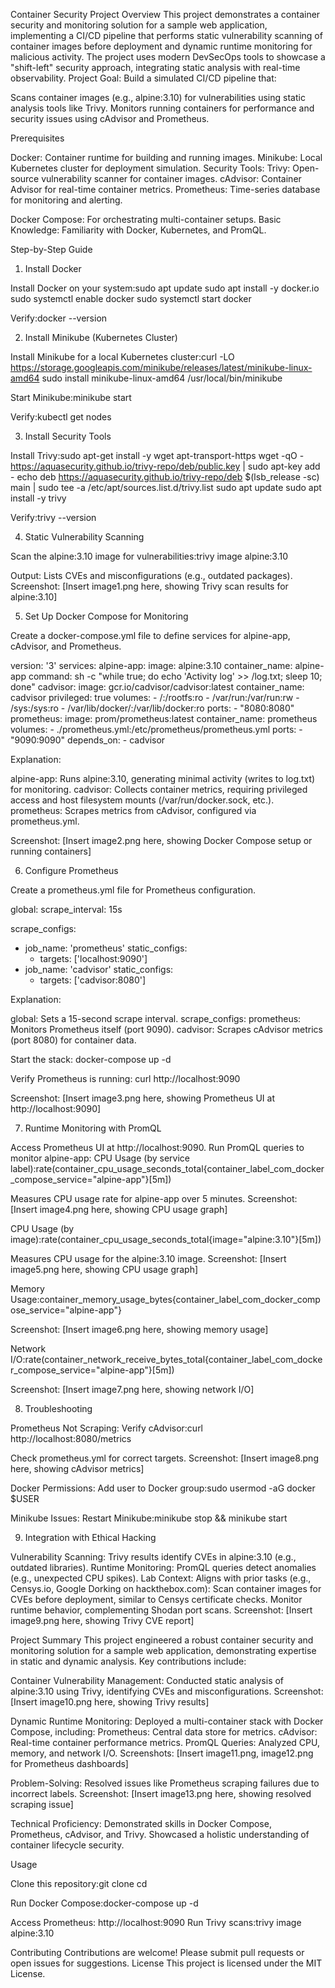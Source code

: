 Container Security Project
Overview
This project demonstrates a container security and monitoring solution for a sample web application, implementing a CI/CD pipeline that performs static vulnerability scanning of container images before deployment and dynamic runtime monitoring for malicious activity. The project uses modern DevSecOps tools to showcase a "shift-left" security approach, integrating static analysis with real-time observability.
Project Goal: Build a simulated CI/CD pipeline that:

Scans container images (e.g., alpine:3.10) for vulnerabilities using static analysis tools like Trivy.
Monitors running containers for performance and security issues using cAdvisor and Prometheus.

Prerequisites

Docker: Container runtime for building and running images.
Minikube: Local Kubernetes cluster for deployment simulation.
Security Tools:
Trivy: Open-source vulnerability scanner for container images.
cAdvisor: Container Advisor for real-time container metrics.
Prometheus: Time-series database for monitoring and alerting.


Docker Compose: For orchestrating multi-container setups.
Basic Knowledge: Familiarity with Docker, Kubernetes, and PromQL.

Step-by-Step Guide
1. Install Docker

Install Docker on your system:sudo apt update
sudo apt install -y docker.io
sudo systemctl enable docker
sudo systemctl start docker


Verify:docker --version



2. Install Minikube (Kubernetes Cluster)

Install Minikube for a local Kubernetes cluster:curl -LO https://storage.googleapis.com/minikube/releases/latest/minikube-linux-amd64
sudo install minikube-linux-amd64 /usr/local/bin/minikube


Start Minikube:minikube start


Verify:kubectl get nodes



3. Install Security Tools

Install Trivy:sudo apt-get install -y wget apt-transport-https
wget -qO - https://aquasecurity.github.io/trivy-repo/deb/public.key | sudo apt-key add -
echo deb https://aquasecurity.github.io/trivy-repo/deb $(lsb_release -sc) main | sudo tee -a /etc/apt/sources.list.d/trivy.list
sudo apt update
sudo apt install -y trivy


Verify:trivy --version



4. Static Vulnerability Scanning

Scan the alpine:3.10 image for vulnerabilities:trivy image alpine:3.10


Output: Lists CVEs and misconfigurations (e.g., outdated packages).
Screenshot: [Insert image1.png here, showing Trivy scan results for alpine:3.10]

5. Set Up Docker Compose for Monitoring

Create a docker-compose.yml file to define services for alpine-app, cAdvisor, and Prometheus.

version: '3'
services:
  alpine-app:
    image: alpine:3.10
    container_name: alpine-app
    command: sh -c "while true; do echo 'Activity log' >> /log.txt; sleep 10; done"
  cadvisor:
    image: gcr.io/cadvisor/cadvisor:latest
    container_name: cadvisor
    privileged: true
    volumes:
      - /:/rootfs:ro
      - /var/run:/var/run:rw
      - /sys:/sys:ro
      - /var/lib/docker/:/var/lib/docker:ro
    ports:
      - "8080:8080"
  prometheus:
    image: prom/prometheus:latest
    container_name: prometheus
    volumes:
      - ./prometheus.yml:/etc/prometheus/prometheus.yml
    ports:
      - "9090:9090"
    depends_on:
      - cadvisor


Explanation:

alpine-app: Runs alpine:3.10, generating minimal activity (writes to log.txt) for monitoring.
cadvisor: Collects container metrics, requiring privileged access and host filesystem mounts (/var/run/docker.sock, etc.).
prometheus: Scrapes metrics from cAdvisor, configured via prometheus.yml.


Screenshot: [Insert image2.png here, showing Docker Compose setup or running containers]


6. Configure Prometheus

Create a prometheus.yml file for Prometheus configuration.

global:
  scrape_interval: 15s

scrape_configs:
  - job_name: 'prometheus'
    static_configs:
      - targets: ['localhost:9090']
  - job_name: 'cadvisor'
    static_configs:
      - targets: ['cadvisor:8080']


Explanation:

global: Sets a 15-second scrape interval.
scrape_configs:
prometheus: Monitors Prometheus itself (port 9090).
cadvisor: Scrapes cAdvisor metrics (port 8080) for container data.




Start the stack:
docker-compose up -d


Verify Prometheus is running:
curl http://localhost:9090


Screenshot: [Insert image3.png here, showing Prometheus UI at http://localhost:9090]


7. Runtime Monitoring with PromQL

Access Prometheus UI at http://localhost:9090.
Run PromQL queries to monitor alpine-app:
CPU Usage (by service label):rate(container_cpu_usage_seconds_total{container_label_com_docker_compose_service="alpine-app"}[5m])


Measures CPU usage rate for alpine-app over 5 minutes.
Screenshot: [Insert image4.png here, showing CPU usage graph]


CPU Usage (by image):rate(container_cpu_usage_seconds_total{image="alpine:3.10"}[5m])


Measures CPU usage for the alpine:3.10 image.
Screenshot: [Insert image5.png here, showing CPU usage graph]


Memory Usage:container_memory_usage_bytes{container_label_com_docker_compose_service="alpine-app"}


Screenshot: [Insert image6.png here, showing memory usage]


Network I/O:rate(container_network_receive_bytes_total{container_label_com_docker_compose_service="alpine-app"}[5m])


Screenshot: [Insert image7.png here, showing network I/O]





8. Troubleshooting

Prometheus Not Scraping:
Verify cAdvisor:curl http://localhost:8080/metrics


Check prometheus.yml for correct targets.
Screenshot: [Insert image8.png here, showing cAdvisor metrics]


Docker Permissions:
Add user to Docker group:sudo usermod -aG docker $USER




Minikube Issues:
Restart Minikube:minikube stop && minikube start





9. Integration with Ethical Hacking

Vulnerability Scanning: Trivy results identify CVEs in alpine:3.10 (e.g., outdated libraries).
Runtime Monitoring: PromQL queries detect anomalies (e.g., unexpected CPU spikes).
Lab Context: Aligns with prior tasks (e.g., Censys.io, Google Dorking on hackthebox.com):
Scan container images for CVEs before deployment, similar to Censys certificate checks.
Monitor runtime behavior, complementing Shodan port scans.
Screenshot: [Insert image9.png here, showing Trivy CVE report]



Project Summary
This project engineered a robust container security and monitoring solution for a sample web application, demonstrating expertise in static and dynamic analysis. Key contributions include:

Container Vulnerability Management:
Conducted static analysis of alpine:3.10 using Trivy, identifying CVEs and misconfigurations.
Screenshot: [Insert image10.png here, showing Trivy results]


Dynamic Runtime Monitoring:
Deployed a multi-container stack with Docker Compose, including:
Prometheus: Central data store for metrics.
cAdvisor: Real-time container performance metrics.
PromQL Queries: Analyzed CPU, memory, and network I/O.
Screenshots: [Insert image11.png, image12.png for Prometheus dashboards]




Problem-Solving:
Resolved issues like Prometheus scraping failures due to incorrect labels.
Screenshot: [Insert image13.png here, showing resolved scraping issue]


Technical Proficiency:
Demonstrated skills in Docker Compose, Prometheus, cAdvisor, and Trivy.
Showcased a holistic understanding of container lifecycle security.



Usage

Clone this repository:git clone <repository-url>
cd <repository-directory>


Run Docker Compose:docker-compose up -d


Access Prometheus: http://localhost:9090
Run Trivy scans:trivy image alpine:3.10



Contributing
Contributions are welcome! Please submit pull requests or open issues for suggestions.
License
This project is licensed under the MIT License.
